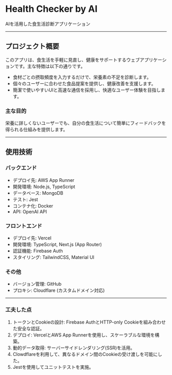 # Health Checker by AI

AIを活用した食生活診断アプリケーション

---

## プロジェクト概要

このアプリは、食生活を手軽に見直し、健康をサポートするウェブアプリケーションです。主な特徴は以下の通りです。  
- 食材ごとの摂取頻度を入力するだけで、栄養素の不足を診断します。  
- 個々のユーザーに合わせた食品提案を提供し、健康改善を支援します。  
- 簡潔で使いやすいUIと高速な通信を採用し、快適なユーザー体験を目指します。  

### 主な目的
栄養に詳しくないユーザーでも、自分の食生活について簡単にフィードバックを得られる仕組みを提供します。

---

## 使用技術

### バックエンド
- デプロイ先: AWS App Runner  
- 開発環境: Node.js, TypeScript  
- データベース: MongoDB  
- テスト: Jest  
- コンテナ化: Docker
- API: OpenAI API  

### フロントエンド
- デプロイ先: Vercel  
- 開発環境: TypeScript, Next.js (App Router)  
- 認証機能: Firebase Auth  
- スタイリング: TailwindCSS, Material UI 

### その他
- バージョン管理: GitHub  
- プロキシ: Cloudflare (カスタムドメイン対応)  

---

### 工夫した点
1. トークンとCookieの設計: Firebase AuthとHTTP-only Cookieを組み合わせた安全な認証。
2. デプロイ: VercelとAWS App Runnerを使用し、スケーラブルな環境を構築。
3. 動的データ取得: サーバーサイドレンダリング(SSR)を活用。  
4. Clowdflareを利用して、異なるドメイン間のCookieの受け渡しを可能にした。
5. Jestを使用してユニットテストを実施。 

